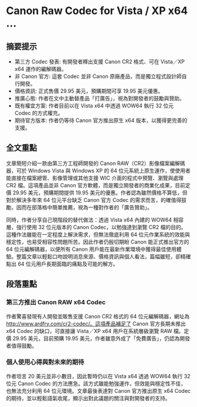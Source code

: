 # Canon Raw Codec for Vista / XP x64 ...

## 摘要提示
- 第三方 Codec 發表: 有開發者釋出支援 Canon CR2 格式、可在 Vista／XP x64 運作的編解碼器。
- 非 Canon 官方: 這套 Codec 並非 Canon 原廠產品，而是獨立程式設計師自行開發。
- 價格資訊: 正式售價 29.95 美元，預購期間可享 19.95 美元優惠。
- 推廣心態: 作者在文中主動替產品「打廣告」，視為對開發者的鼓勵與贊助。
- 既有權宜方案: 作者目前以在 Vista x64 中透過 WOW64 執行 32 位元 Codec 的方式權充。
- 期待官方版本: 作者仍等待 Canon 官方推出原生 x64 版本，以獲得更完善的支援。

## 全文重點
文章簡短介紹一款由第三方工程師開發的 Canon RAW（CR2）影像檔案編解碼器，可於 Windows Vista 與 Windows XP 的 64 位元系統上原生運作，使使用者能直接在檔案總管、影像管理或其他支援 WIC 介面的程式中預覽、瀏覽與處理 CR2 檔。這項產品並非 Canon 官方軟體，而是獨立開發者的商業化成果，目前定價 29.95 美元，預購期間提供 19.95 美元的優惠。作者認為雖然價格不算低，但對於解決多年來 64 位元平台缺乏 Canon 官方 Codec 的需求而言，的確值得鼓勵，因而在部落格中簡單推薦，視為一種對作者的「廣告贊助」。

同時，作者分享自己現階段的替代做法：透過 Vista x64 內建的 WOW64 相容層，強行使用 32 位元版本的 Canon Codec，以勉強達到瀏覽 CR2 檔的目的。這種作法雖能在一定程度上解決需求，但無法徹底利用 64 位元作業系統的效能與穩定性，也易受相容性問題所苦。因此作者仍殷切期盼 Canon 能正式推出官方的 64 位元編解碼器，以便所有 Canon 用戶能在最新作業環境中獲得最佳使用體驗。整篇文章以輕鬆口吻說明消息來源、價格資訊與個人看法，篇幅雖短，卻精確點出 64 位元用戶長期面臨的痛點及可能的解方。

## 段落重點
### 第三方推出 Canon RAW x64 Codec
作者驚喜發現有人開發並販售支援 Canon CR2 格式的 64 位元編解碼器，網址為 http://www.ardfry.com/cr2-codec/。這項產品補足了 Canon 官方長期未推出 x64 Codec 的缺口，可直接讓 Vista／XP x64 用戶在系統層級瀏覽 RAW 檔。定價 29.95 美元，目前預購 19.95 美元，作者雖意外成了「免費廣告」，仍認為開發者值得鼓勵。

### 個人使用心得與對未來的期待
作者坦言 20 美元並非小數目，因此暫時仍以在 Vista x64 透過 WOW64 執行 32 位元 Canon Codec 的方法應急。該方式雖能勉強運作，但效能與穩定性不佳，也無法充分利用 64 位元環境。文章最後表達對 Canon 官方推出原生 x64 Codec 的期待，並以輕鬆語氣收尾，顯示出對此議題的關注與對開發者的支持。